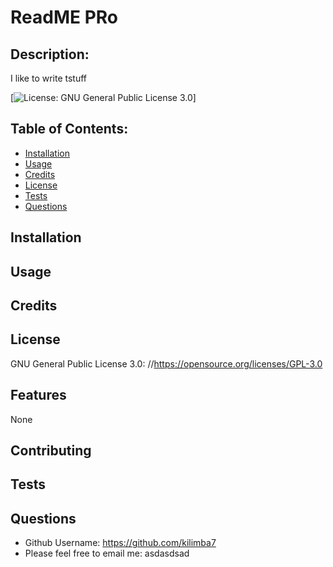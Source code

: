 # ReadME PRo

  ## Description:
  I like to write tstuff

  [![License: GNU General Public License 3.0]('https://img.shields.io/badge/License-GNU%20General%20Public%20License%203.0-brightgreen')]

  ## Table of Contents:
  - [Installation](#installation)
  - [Usage](#usage)
  - [Credits](#credits)
  - [License](#license)
  - [Tests](#tests)
  - [Questions](#questions)



  ## Installation
  

  ## Usage
  
  
  ## Credits
  

  ## License
  GNU General Public License 3.0: //https://opensource.org/licenses/GPL-3.0


  ## Features
  None

  ## Contributing
  

  ## Tests
  

  ## Questions
  - Github Username: https://github.com/kilimba7
  - Please feel free to email me: asdasdsad
